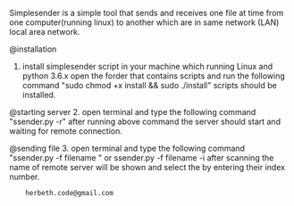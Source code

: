 Simplesender is a simple tool that sends and receives one file at time from one computer(running linux) to another which are in same network (LAN) local area network.



@installation
1. install simplesender script in your machine which running Linux and python 3.6.x
  open the forder that contains scripts and run the following command "sudo chmod +x install && sudo ./install"
  scripts should be installed.
  
@starting server
2. open terminal and type the following command "ssender.py -r"
   after running above command the server should start and waiting for remote connection.
   
@sending file
3. open terminal and type the following command "ssender.py -f filename "
   or ssender.py -f filename -i 
   after scanning the name of remote server will be shown and select the by entering their index number.
   

        herbeth.code@gmail.com 
   
   
